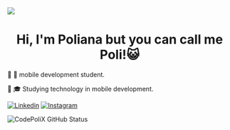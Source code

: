 <img widht=100% src="https://capsule-render.vercel.app/api?type=waving&color=0066FF&height=120&section=reader"/>
<div style="text-align:center;">
    <h1>Hi, I'm Poliana but you can call me Poli!😺</h1>
</div>
<p>  🔸 📱 mobile development student.</p> 
<p>  🔸 🎓 Studying technology in mobile development.</p> 

[![Linkedin](https://img.shields.io/badge/LinkedIn-0077B5?style=for-the-badge&logo=linkedin&logoColor=white)](https://www.linkedin.com/in/polianapadilha/)
[![Instagram](https://img.shields.io/badge/Instagram-E4405F?style=for-the-badge&logo=instagram&logoColor=white)](https://www.instagram.com/codepolix/)

  ![CodePoliX GitHub Status](https://github-readme-stats.vercel.app/api?username=CodePoliX&theme=outrun_icons=true)
